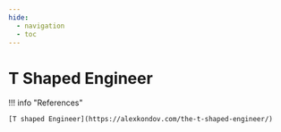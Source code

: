 ```yaml
---
hide:
  - navigation
  - toc
---
```


# T Shaped Engineer

!!! info "References"

    [T shaped Engineer](https://alexkondov.com/the-t-shaped-engineer/)
